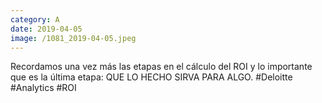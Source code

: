 ```yaml
--- 
category: A 
date: 2019-04-05 
image: /1081_2019-04-05.jpeg 
--- 
```


Recordamos una vez más las etapas en el cálculo del ROI y lo importante que es la última etapa: QUE LO HECHO SIRVA PARA ALGO. #Deloitte #Analytics #ROI